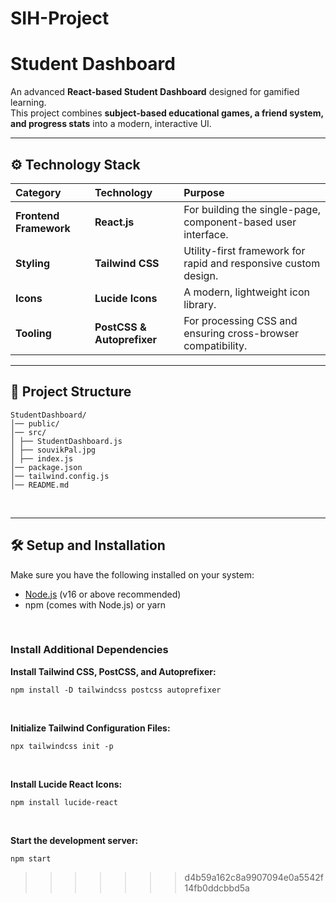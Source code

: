 # SIH-Project

# Student Dashboard  

An advanced **React-based Student Dashboard** designed for gamified learning.  
This project combines **subject-based educational games, a friend system, and progress stats** into a modern, interactive UI.  

---

## ⚙️ Technology Stack

| Category | Technology | Purpose |
| :--- | :--- | :--- |
| **Frontend Framework** | **React.js** | For building the single-page, component-based user interface. |
| **Styling** | **Tailwind CSS** | Utility-first framework for rapid and responsive custom design. |
| **Icons** | **Lucide Icons** | A modern, lightweight icon library. |
| **Tooling** | **PostCSS & Autoprefixer** | For processing CSS and ensuring cross-browser compatibility. |

---
## 📂 Project Structure  
```
StudentDashboard/
│── public/
│── src/
│ ├── StudentDashboard.js
│ ├── souvikPal.jpg
│ ├── index.js
│── package.json
│── tailwind.config.js
│── README.md
```
<br>

---

## 🛠️ Setup and Installation

Make sure you have the following installed on your system:  

- [Node.js](https://nodejs.org/) (v16 or above recommended)  
- npm (comes with Node.js) or yarn

<br>

### Install Additional Dependencies

**Install Tailwind CSS, PostCSS, and Autoprefixer:**

```
npm install -D tailwindcss postcss autoprefixer
```

<br>

**Initialize Tailwind Configuration Files:**

```
npx tailwindcss init -p
```
<br>

**Install Lucide React Icons:**

```
npm install lucide-react
```
<br>

**Start the development server:**

```
npm start
```
>>>>>>> d4b59a162c8a9907094e0a5542f14fb0ddcbbd5a
